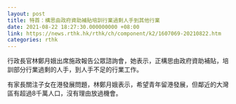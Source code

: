 ```yaml
---
layout: post
title: 特首：構思由政府資助補貼培訓行業過剩人手到其他行業
date: 2021-08-22 18:27:30.000000000 +08:00
link: https://news.rthk.hk/rthk/ch/component/k2/1607069-20210822.htm
categories: rthk
---
```


行政長官林鄭月娥出席施政報告公眾諮詢會，她表示，正構思由政府資助補貼，培訓部分行業過剩的人手，到人手不足的行業工作。

有家長關注子女在港發展問題，林鄭月娥表示，希望青年留港發展，但鄰近的大灣區有超過8千萬人口，沒有理由放過機會。
